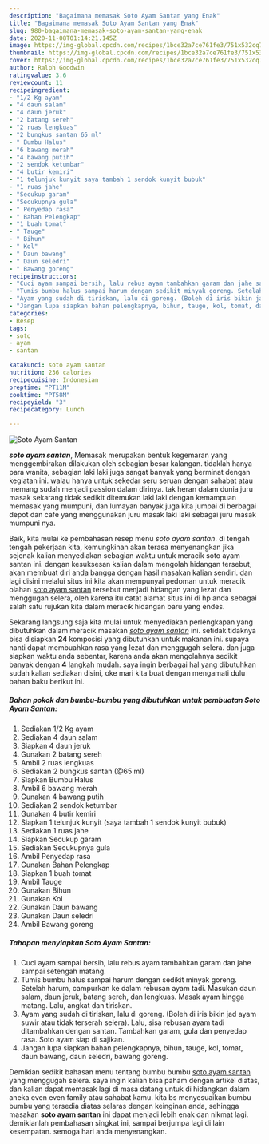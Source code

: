 ```yaml
---
description: "Bagaimana memasak Soto Ayam Santan yang Enak"
title: "Bagaimana memasak Soto Ayam Santan yang Enak"
slug: 980-bagaimana-memasak-soto-ayam-santan-yang-enak
date: 2020-11-08T01:14:21.145Z
image: https://img-global.cpcdn.com/recipes/1bce32a7ce761fe3/751x532cq70/soto-ayam-santan-foto-resep-utama.jpg
thumbnail: https://img-global.cpcdn.com/recipes/1bce32a7ce761fe3/751x532cq70/soto-ayam-santan-foto-resep-utama.jpg
cover: https://img-global.cpcdn.com/recipes/1bce32a7ce761fe3/751x532cq70/soto-ayam-santan-foto-resep-utama.jpg
author: Ralph Goodwin
ratingvalue: 3.6
reviewcount: 11
recipeingredient:
- "1/2 Kg ayam"
- "4 daun salam"
- "4 daun jeruk"
- "2 batang sereh"
- "2 ruas lengkuas"
- "2 bungkus santan 65 ml"
- " Bumbu Halus"
- "6 bawang merah"
- "4 bawang putih"
- "2 sendok ketumbar"
- "4 butir kemiri"
- "1 telunjuk kunyit saya tambah 1 sendok kunyit bubuk"
- "1 ruas jahe"
- "Secukup garam"
- "Secukupnya gula"
- " Penyedap rasa"
- " Bahan Pelengkap"
- "1 buah tomat"
- " Tauge"
- " Bihun"
- " Kol"
- " Daun bawang"
- " Daun seledri"
- " Bawang goreng"
recipeinstructions:
- "Cuci ayam sampai bersih, lalu rebus ayam tambahkan garam dan jahe sampai setengah matang."
- "Tumis bumbu halus sampai harum dengan sedikit minyak goreng. Setelah harum, campurkan ke dalam rebusan ayam tadi. Masukan daun salam, daun jeruk, batang sereh, dan lengkuas. Masak ayam hingga matang. Lalu, angkat dan tiriskan."
- "Ayam yang sudah di tiriskan, lalu di goreng. (Boleh di iris bikin jad ayam suwir atau tidak terserah selera). Lalu, sisa rebusan ayam tadi ditambahkan dengan santan. Tambahkan garam, gula dan penyedap rasa. Soto ayam siap di sajikan."
- "Jangan lupa siapkan bahan pelengkapnya, bihun, tauge, kol, tomat, daun bawang, daun seledri, bawang goreng."
categories:
- Resep
tags:
- soto
- ayam
- santan

katakunci: soto ayam santan 
nutrition: 236 calories
recipecuisine: Indonesian
preptime: "PT11M"
cooktime: "PT58M"
recipeyield: "3"
recipecategory: Lunch

---
```



![Soto Ayam Santan](https://img-global.cpcdn.com/recipes/1bce32a7ce761fe3/751x532cq70/soto-ayam-santan-foto-resep-utama.jpg)

<b><i>soto ayam santan</i></b>, Memasak merupakan bentuk kegemaran yang menggembirakan dilakukan oleh sebagian besar kalangan. tidaklah hanya para wanita, sebagian laki laki juga sangat banyak yang berminat dengan kegiatan ini. walau hanya untuk sekedar seru seruan dengan sahabat atau memang sudah menjadi passion dalam dirinya. tak heran dalam dunia juru masak sekarang tidak sedikit ditemukan laki laki dengan kemampuan memasak yang mumpuni, dan lumayan banyak juga kita jumpai di berbagai depot dan cafe yang menggunakan juru masak laki laki sebagai juru masak mumpuni nya.



Baik, kita mulai ke pembahasan resep menu <i>soto ayam santan</i>. di tengah tengah pekerjaan kita, kemungkinan akan terasa menyenangkan jika sejenak kalian menyediakan sebagian waktu untuk meracik soto ayam santan ini. dengan kesuksesan kalian dalam mengolah hidangan tersebut, akan membuat diri anda bangga dengan hasil masakan kalian sendiri. dan lagi disini melalui situs ini kita akan mempunyai pedoman untuk meracik olahan <u>soto ayam santan</u> tersebut menjadi hidangan yang lezat dan menggugah selera, oleh karena itu catat alamat situs ini di hp anda sebagai salah satu rujukan kita dalam meracik hidangan baru yang endes.


Sekarang langsung saja kita mulai untuk menyediakan perlengkapan yang dibutuhkan dalam meracik masakan <u><i>soto ayam santan</i></u> ini. setidak tidaknya bisa disiapkan <b>24</b> komposisi yang dibutuhkan untuk makanan ini. supaya nanti dapat membuahkan rasa yang lezat dan menggugah selera. dan juga siapkan waktu anda sebentar, karena anda akan mengolahnya sedikit banyak dengan <b>4</b> langkah mudah. saya ingin berbagai hal yang dibutuhkan sudah kalian sediakan disini, oke mari kita buat dengan mengamati dulu bahan baku berikut ini.

<!--inarticleads1-->

##### Bahan pokok dan bumbu-bumbu yang dibutuhkan untuk pembuatan Soto Ayam Santan:

1. Sediakan 1/2 Kg ayam
1. Sediakan 4 daun salam
1. Siapkan 4 daun jeruk
1. Gunakan 2 batang sereh
1. Ambil 2 ruas lengkuas
1. Sediakan 2 bungkus santan (@65 ml)
1. Siapkan  Bumbu Halus
1. Ambil 6 bawang merah
1. Gunakan 4 bawang putih
1. Sediakan 2 sendok ketumbar
1. Gunakan 4 butir kemiri
1. Siapkan 1 telunjuk kunyit (saya tambah 1 sendok kunyit bubuk)
1. Sediakan 1 ruas jahe
1. Siapkan Secukup garam
1. Sediakan Secukupnya gula
1. Ambil  Penyedap rasa
1. Gunakan  Bahan Pelengkap
1. Siapkan 1 buah tomat
1. Ambil  Tauge
1. Gunakan  Bihun
1. Gunakan  Kol
1. Gunakan  Daun bawang
1. Gunakan  Daun seledri
1. Ambil  Bawang goreng




<!--inarticleads2-->

##### Tahapan menyiapkan Soto Ayam Santan:

1. Cuci ayam sampai bersih, lalu rebus ayam tambahkan garam dan jahe sampai setengah matang.
1. Tumis bumbu halus sampai harum dengan sedikit minyak goreng. Setelah harum, campurkan ke dalam rebusan ayam tadi. Masukan daun salam, daun jeruk, batang sereh, dan lengkuas. Masak ayam hingga matang. Lalu, angkat dan tiriskan.
1. Ayam yang sudah di tiriskan, lalu di goreng. (Boleh di iris bikin jad ayam suwir atau tidak terserah selera). Lalu, sisa rebusan ayam tadi ditambahkan dengan santan. Tambahkan garam, gula dan penyedap rasa. Soto ayam siap di sajikan.
1. Jangan lupa siapkan bahan pelengkapnya, bihun, tauge, kol, tomat, daun bawang, daun seledri, bawang goreng.




Demikian sedikit bahasan menu tentang bumbu bumbu <u>soto ayam santan</u> yang menggugah selera. saya ingin kalian bisa paham dengan artikel diatas, dan kalian dapat memasak lagi di masa datang untuk di hidangkan dalam aneka even even family atau sahabat kamu. kita bs menyesuaikan bumbu bumbu yang tersedia diatas selaras dengan keinginan anda, sehingga masakan <b>soto ayam santan</b> ini dapat menjadi lebih enak dan nikmat lagi. demikianlah pembahasan singkat ini, sampai berjumpa lagi di lain kesempatan. semoga hari anda menyenangkan.
